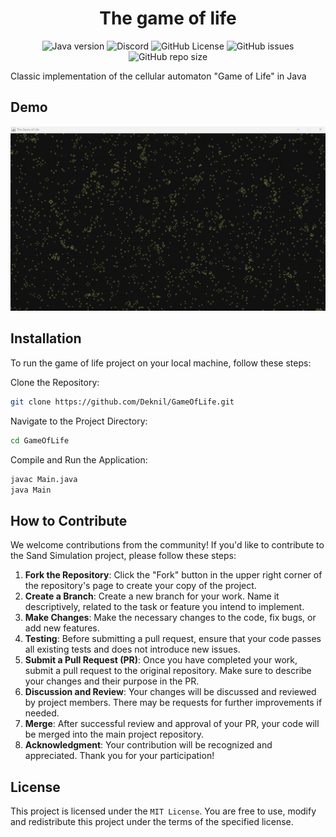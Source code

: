 <div align="center">
    <h1>The game of life</h1>
</div>

<p align="center">
    <img alt="Java version" src="https://img.shields.io/badge/Java-21-orange">
    <a href="https://discord.gg/BwSuTdEGJ4" style="text-decoration: none;">
         <img alt="Discord" src="https://img.shields.io/discord/1174285070761197599.svg?label=&logo=discord&logoColor=ffffff&color=7389D8&labelColor=6A7EC2">
    </a>
    <img alt="GitHub License" src="https://img.shields.io/github/license/Deknil/GameOfLife">
    <img alt="GitHub issues" src="https://img.shields.io/github/issues-raw/Deknil/GameOfLife">
    <img alt="GitHub repo size" src="https://img.shields.io/github/repo-size/Deknil/GameOfLife">
</p>

Classic implementation of the cellular automaton "Game of Life" in Java

## Demo

![img](./demo/img.png)


## Installation
To run the game of life project on your local machine, follow these steps:

Clone the Repository:

```bash
git clone https://github.com/Deknil/GameOfLife.git
```

Navigate to the Project Directory:

```bash
cd GameOfLife
```

Compile and Run the Application:

```bash
javac Main.java
java Main
```

## How to Contribute

We welcome contributions from the community! If you'd like to contribute to the Sand Simulation project, please follow these steps:
1. **Fork the Repository**: Click the "Fork" button in the upper right corner of the repository's page to create your copy of the project.
2. **Create a Branch**: Create a new branch for your work. Name it descriptively, related to the task or feature you intend to implement.
3. **Make Changes**: Make the necessary changes to the code, fix bugs, or add new features.
4. **Testing**: Before submitting a pull request, ensure that your code passes all existing tests and does not introduce new issues.
5. **Submit a Pull Request (PR)**: Once you have completed your work, submit a pull request to the original repository. Make sure to describe your changes and their purpose in the PR.
6. **Discussion and Review**: Your changes will be discussed and reviewed by project members. There may be requests for further improvements if needed.
7. **Merge**: After successful review and approval of your PR, your code will be merged into the main project repository.
8. **Acknowledgment**: Your contribution will be recognized and appreciated. Thank you for your participation!

## License
This project is licensed under the `MIT License`. You are free to use, modify and redistribute this project under the terms of the specified license.
